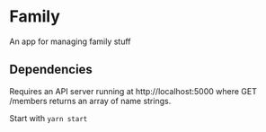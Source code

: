 # Family

An app for managing family stuff

## Dependencies

Requires an API server running at http://localhost:5000 where GET /members returns an array of name strings.

Start with `yarn start`
